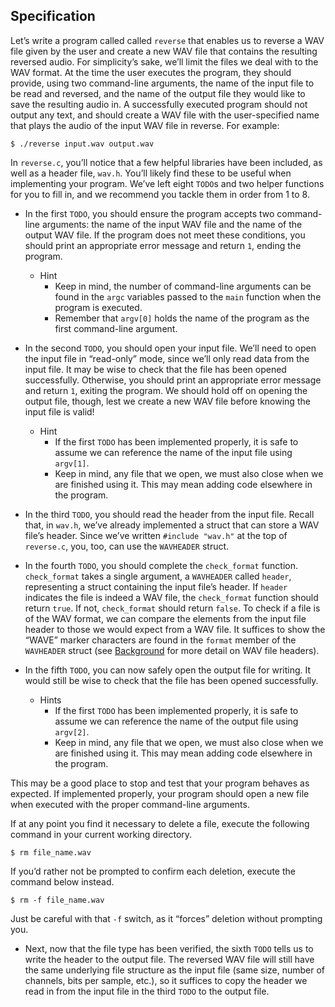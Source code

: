
Specification
-------------

Let’s write a program called called `reverse` that enables us to reverse a WAV file given by the user and create a new WAV file that contains the resulting reversed audio. For simplicity’s sake, we’ll limit the files we deal with to the WAV format. At the time the user executes the program, they should provide, using two command-line arguments, the name of the input file to be read and reversed, and the name of the output file they would like to save the resulting audio in. A successfully executed program should not output any text, and should create a WAV file with the user-specified name that plays the audio of the input WAV file in reverse. For example:

    $ ./reverse input.wav output.wav
    

In `reverse.c`, you’ll notice that a few helpful libraries have been included, as well as a header file, `wav.h`. You’ll likely find these to be useful when implementing your program. We’ve left eight `TODO`s and two helper functions for you to fill in, and we recommend you tackle them in order from 1 to 8.

*   In the first `TODO`, you should ensure the program accepts two command-line arguments: the name of the input WAV file and the name of the output WAV file. If the program does not meet these conditions, you should print an appropriate error message and return `1`, ending the program.
    <ul>
      <li data-marker="+">Hint
        <ul>
          <li data-marker="*">Keep in mind, the number of command-line arguments can be found in the <code class="language-plaintext highlighter-rouge">argc</code> variables passed to the <code class="language-plaintext highlighter-rouge">main</code> function when the program is executed.</li>
          <li data-marker="*">Remember that <code class="language-plaintext highlighter-rouge">argv[0]</code> holds the name of the program as the first command-line argument.</li>
        </ul>
      </li>
    </ul>
*   In the second `TODO`, you should open your input file. We’ll need to open the input file in “read-only” mode, since we’ll only read data from the input file. It may be wise to check that the file has been opened successfully. Otherwise, you should print an appropriate error message and return `1`, exiting the program. We should hold off on opening the output file, though, lest we create a new WAV file before knowing the input file is valid!
    <ul>
      <li data-marker="+">Hint
        <ul>
          <li data-marker="*">If the first <code class="language-plaintext highlighter-rouge">TODO</code> has been implemented properly, it is safe to assume we can reference the name of the input file using <code class="language-plaintext highlighter-rouge">argv[1]</code>.</li>
          <li data-marker="*">Keep in mind, any file that we open, we must also close when we are finished using it. This may mean adding code elsewhere in the program.</li>
        </ul>
      </li>
    </ul>
*   In the third `TODO`, you should read the header from the input file. Recall that, in `wav.h`, we’ve already implemented a struct that can store a WAV file’s header. Since we’ve written `#include "wav.h"` at the top of `reverse.c`, you, too, can use the `WAVHEADER` struct.
    
*   In the fourth `TODO`, you should complete the `check_format` function. `check_format` takes a single argument, a `WAVHEADER` called `header`, representing a struct containing the input file’s header. If `header` indicates the file is indeed a WAV file, the `check_format` function should return `true`. If not, `check_format` should return `false`. To check if a file is of the WAV format, we can compare the elements from the input file header to those we would expect from a WAV file. It suffices to show the “WAVE” marker characters are found in the `format` member of the `WAVHEADER` struct (see [Background](#background) for more detail on WAV file headers).
    
*   In the fifth `TODO`, you can now safely open the output file for writing. It would still be wise to check that the file has been opened successfully.
    <ul>
      <li data-marker="+">Hints
        <ul>
          <li data-marker="*">If the first <code class="language-plaintext highlighter-rouge">TODO</code> has been implemented properly, it is safe to assume we can reference the name of the output file using <code class="language-plaintext highlighter-rouge">argv[2]</code>.</li>
          <li data-marker="*">Keep in mind, any file that we open, we must also close when we are finished using it. This may mean adding code elsewhere in the program.</li>
        </ul>
      </li>
    </ul>

This may be a good place to stop and test that your program behaves as expected. If implemented properly, your program should open a new file when executed with the proper command-line arguments.

If at any point you find it necessary to delete a file, execute the following command in your current working directory.

    $ rm file_name.wav
    

If you’d rather not be prompted to confirm each deletion, execute the command below instead.

    $ rm -f file_name.wav
    

Just be careful with that `-f` switch, as it “forces” deletion without prompting you.

*   Next, now that the file type has been verified, the sixth `TODO` tells us to write the header to the output file. The reversed WAV file will still have the same underlying file structure as the input file (same size, number of channels, bits per sample, etc.), so it suffices to copy the header we read in from the input file in the third `TODO` to the output file.

